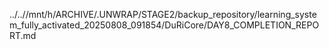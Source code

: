 ../..//mnt/h/ARCHIVE/.UNWRAP/STAGE2/backup_repository/learning_system_fully_activated_20250808_091854/DuRiCore/DAY8_COMPLETION_REPORT.md